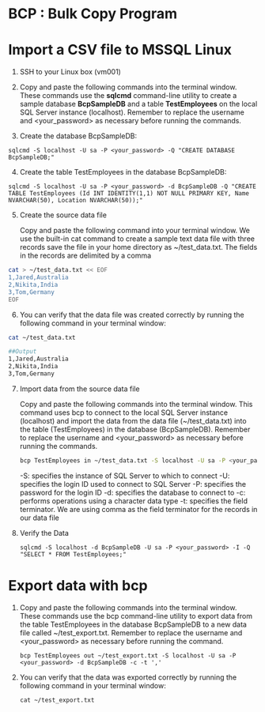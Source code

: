 # BCP : Bulk Copy Program 

# Import a CSV file to MSSQL Linux 

1. SSH to your Linux box (vm001)

2. Copy and paste the following commands into the terminal window. These commands use the **sqlcmd** command-line utility to create a sample database **BcpSampleDB** and a table **TestEmployees** on the local SQL Server instance (localhost). Remember to replace the username and <your_password> as necessary before running the commands.

3. Create the database BcpSampleDB:

`sqlcmd -S localhost -U sa -P <your_password> -Q "CREATE DATABASE BcpSampleDB;"`

4. Create the table TestEmployees in the database BcpSampleDB:

`sqlcmd -S localhost -U sa -P <your_password> -d BcpSampleDB -Q "CREATE TABLE TestEmployees (Id INT IDENTITY(1,1) NOT NULL PRIMARY KEY, Name NVARCHAR(50), Location NVARCHAR(50));"`

5. Create the source data file

    Copy and paste the following command into your terminal window. We use the built-in cat command to create a sample text data file with three records save the file in your home directory as ~/test_data.txt. The fields in the records are delimited by a comma

```sh 
cat > ~/test_data.txt << EOF
1,Jared,Australia
2,Nikita,India
3,Tom,Germany
EOF

```

6. You can verify that the data file was created correctly by running the following command in your terminal window:

```sh 
cat ~/test_data.txt

##Output 
1,Jared,Australia
2,Nikita,India
3,Tom,Germany

```

7. Import data from the source data file

    Copy and paste the following commands into the terminal window. This command uses bcp to connect to the local SQL Server instance (localhost) and import the data from the data file (~/test_data.txt) into the table (TestEmployees) in the database (BcpSampleDB). Remember to replace the username and <your_password> as necessary before running the commands.

    ```sh 
    bcp TestEmployees in ~/test_data.txt -S localhost -U sa -P <your_password> -d BcpSampleDB -c -t  ','
    ```
    -S: specifies the instance of SQL Server to which to connect
    -U: specifies the login ID used to connect to SQL Server
    -P: specifies the password for the login ID
    -d: specifies the database to connect to
    -c: performs operations using a character data type
    -t: specifies the field terminator. We are using comma as the field terminator for the records in our data file

8. Verify the Data

   `sqlcmd -S localhost -d BcpSampleDB -U sa -P <your_password> -I -Q "SELECT * FROM TestEmployees;"`



# Export data with bcp

1. Copy and paste the following commands into the terminal window. These commands use the bcp command-line utility to export data from the table TestEmployees in the database BcpSampleDB to a new data file called ~/test_export.txt. Remember to replace the username and <your_password> as necessary before running the command.

    `bcp TestEmployees out ~/test_export.txt -S localhost -U sa -P <your_password> -d BcpSampleDB -c -t ','`

2. You can verify that the data was exported correctly by running the following command in your terminal window:

    `cat ~/test_export.txt`

